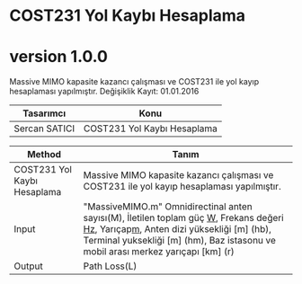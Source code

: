 # COST231 Yol Kaybı Hesaplama

# version 1.0.0
Massive MIMO kapasite kazancı çalışması ve COST231 ile yol kayıp hesaplaması yapılmıştır. Değişiklik Kayıt: 01.01.2016

Tasarımcı | Konu  |
---| --- |
Sercan SATICI | COST231 Yol Kaybı Hesaplama |


Method | Tanım  |
---| --- |
COST231 Yol Kaybı Hesaplama | Massive MIMO kapasite kazancı çalışması ve COST231 ile yol kayıp hesaplaması yapılmıştır. |
Input |  "MassiveMIMO.m" Omnidirectinal anten sayısı(M), İletilen toplam güç [W](Pt), Frekans değeri [Hz](f), Yarıçap[m](R), Anten dizi yüksekliği [m] (hb), Terminal yuksekliği [m] (hm), Baz istasonu ve mobil arası merkez yarıçapı [km] (r) |
Output | Path Loss(L) |

